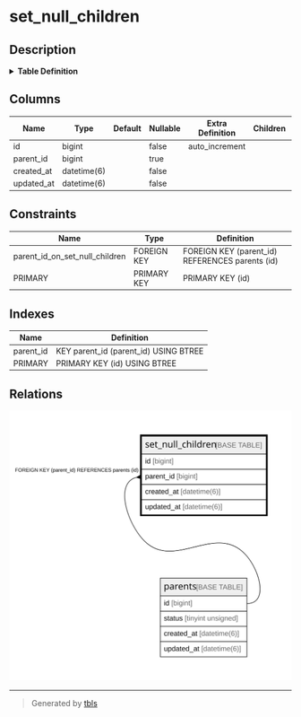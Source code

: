# set_null_children

## Description

<details>
<summary><strong>Table Definition</strong></summary>

```sql
CREATE TABLE `set_null_children` (
  `id` bigint NOT NULL AUTO_INCREMENT,
  `parent_id` bigint DEFAULT NULL,
  `created_at` datetime(6) NOT NULL,
  `updated_at` datetime(6) NOT NULL,
  PRIMARY KEY (`id`),
  KEY `parent_id` (`parent_id`),
  CONSTRAINT `parent_id_on_set_null_children` FOREIGN KEY (`parent_id`) REFERENCES `parents` (`id`) ON DELETE SET NULL
) ENGINE=InnoDB DEFAULT CHARSET=utf8mb4 COLLATE=utf8mb4_general_ci
```

</details>

## Columns

| Name | Type | Default | Nullable | Extra Definition | Children | Parents | Comment |
| ---- | ---- | ------- | -------- | ---------------- | -------- | ------- | ------- |
| id | bigint |  | false | auto_increment |  |  |  |
| parent_id | bigint |  | true |  |  | [parents](parents.md) |  |
| created_at | datetime(6) |  | false |  |  |  |  |
| updated_at | datetime(6) |  | false |  |  |  |  |

## Constraints

| Name | Type | Definition |
| ---- | ---- | ---------- |
| parent_id_on_set_null_children | FOREIGN KEY | FOREIGN KEY (parent_id) REFERENCES parents (id) |
| PRIMARY | PRIMARY KEY | PRIMARY KEY (id) |

## Indexes

| Name | Definition |
| ---- | ---------- |
| parent_id | KEY parent_id (parent_id) USING BTREE |
| PRIMARY | PRIMARY KEY (id) USING BTREE |

## Relations

![er](set_null_children.svg)

---

> Generated by [tbls](https://github.com/k1LoW/tbls)
